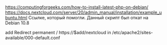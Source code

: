 https://computingforgeeks.com/how-to-install-latest-php-on-debian/
https://docs.nextcloud.com/server/20/admin_manual/installation/example_ubuntu.html
Ссылке, который помогли. Данный скрипт был откат на Debian 10.8

add Redirect permanent / https://$add/nextcloud in  /etc/apache2/sites-available/000-default.conf
